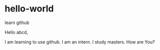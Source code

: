 # hello-world
learn github

Hello abcd, 

I am learning to use github. I am an intern. I study masters.
How are You?
